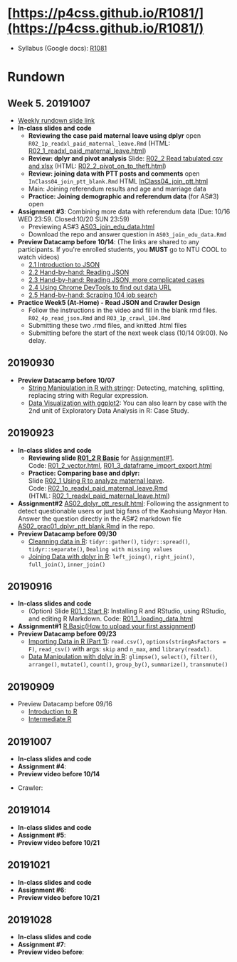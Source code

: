 # [https://p4css.github.io/R1081/](https://p4css.github.io/R1081/)
- Syllabus (Google docs): [R1081](https://docs.google.com/document/d/1LfVUgcPkX1IMTm-o19dm7X_eUKn2HPGZiXlyIpcKQP4/edit?usp=sharing)

# Rundown

## Week 5. 20191007
* [Weekly rundown slide link](https://docs.google.com/presentation/d/e/2PACX-1vRHPfKRHr_KckfO0blD-GrTOxj7Y3L3HiZQJUKFqm2ftWiI02949LVTJfS1uXgRxQMyy7rYr1-xDNlr/pub?start=false&loop=false&delayms=3000)
* **In-class slides and code**
  - **Reviewing the case paid maternal leave using dplyr** open `R02_1p_readxl_paid_maternal_leave.Rmd`
  (HTML: [R02_1_readxl_paid_maternal_leave.html](https://p4css.github.io/R02_1_readxl_paid_maternal_leave.html))
  - **Review: dplyr and pivot analysis** Slide: [R02_2 Read tabulated csv and xlsx](https://docs.google.com/presentation/d/e/2PACX-1vTFRVkwdscR3QNdVD6Q8JEKshlORtgdP_DUq19HPjbO6_8nN3ADTEtxuOr_Z28t3HKGdf9_m3icULpO/pub?start=false&loop=false&delayms=3000) (HTML: [R02_2_pivot_on_tp_theft.html](https://p4css.github.io/R1081/R02_2_pivot_on_tp_theft.html))
  - **Review: joining data with PTT posts and comments** open `InClass04_join_ptt_blank.Rmd`
  HTML [InClass04_join_ptt.html](https://p4css.github.io/R1081/InClass04_join_ptt.html)
  - Main: Joining referendum results and age and marriage data
  - **Practice: Joining demographic and referendum data** (for AS#3) open
* **Assignment #3**: Combining more data with referendum data (Due: 10/16 WED 23:59. Closed:10/20 SUN 23:59)
  - Previewing AS#3 [AS03_join_edu_data.html](https://p4css.github.io/R1081/AS03_join_edu_data.html)
  - Download the repo and answer question in `AS03_join_edu_data.Rmd`
* **Preview Datacamp before 10/14**: (The links are shared to any participants. If you're enrolled students, you **MUST** go to NTU COOL to watch videos)
  - [2.1 Introduction to JSON](https://youtu.be/NAwOobTPh8M)
  - [2.2 Hand-by-hand: Reading JSON](https://youtu.be/0RVvkveI_a8)
  - [2.3 Hand-by-hand: Reading JSON, more complicated cases](https://youtu.be/rS-GlEYuFE0)
  - [2.4 Using Chrome DevTools to find out data URL](https://youtu.be/P7DCgX0YAvM)
  - [2.5 Hand-by-hand: Scraping 104 job search](https://youtu.be/Tu63pSFrmM4)
* **Practice Week5 (At-Home) - Read JSON and Crawler Design**
  - Follow the instructions in the video and fill in the blank rmd files. `R02_4p_read_json.Rmd` and `R03_1p_crawl_104.Rmd`
  - Submitting these two .rmd files, and knitted .html files
  - Submitting before the start of the next week class (10/14 09:00). No delay.


## 20190930
* **Preview Datacamp before 10/07**
  - [String Manipulation in R with stringr](https://www.datacamp.com/courses/string-manipulation-in-r-with-stringr): Detecting, matching, splitting, replacing string with Regular expression.
  - [Data Visualization with ggplot2](https://www.datacamp.com/courses/data-visualization-with-ggplot2-1): You can also learn by case with the 2nd unit of Exploratory Data Analysis in R: Case Study. 




## 20190923
* **In-class slides and code**
  - **Reviewing slide [R01_2 R Basic](https://docs.google.com/presentation/d/e/2PACX-1vRjb_W1Vo9-zD9F4FmWOiB6K4ezkF6W64OKcX7bZD6ordKvOT-6LFoGi0le-HzT2ABKudDNhr_qKt2x/pub?start=false&loop=false&delayms=3000)** for [Assignment#1](https://p4css.github.io/R1081/AS01_R_Basic.html).\
  Code: [R01_2_vector.html](https://p4css.github.io/R1081/R01_2_vector.html), [R01_3_dataframe_import_export.html](https://p4css.github.io/R1081/R01_3_dataframe_import_export.html)
  - **Practice: Comparing base and dplyr:**\
  Slide [R02_1 Using R to analyze maternal leave](https://docs.google.com/presentation/d/e/2PACX-1vRDGlYA4GPhbgreLaJUXBIWPz0xmfT4pG40s4h4LXD7Gq5k65as5sAf_6-o7-WFKyTY5jOcWI_f77Sn/pub?start=false&loop=false&delayms=3000).\
  Code: [R02_1p_readxl_paid_maternal_leave.Rmd](R02_1p_readxl_paid_maternal_leave.Rmd)\
  (HTML: [R02_1_readxl_paid_maternal_leave.html](https://p4css.github.io/R02_1_readxl_paid_maternal_leave.html))
* **Assignment#2** [AS02_dplyr_ptt_result.html](https://p4css.github.io/R1081/AS02_dplyr_ptt_result.html): Following the assignment to detect questionable users or just big fans of the Kaohsiung Mayor Han. Answer the question directly in the AS#2 markdown file [AS02_prac01_dplyr_ptt_blank.Rmd](https://p4css.github.io/R1081/AS02_prac01_dplyr_ptt_blank.Rmd) in the repo. 
* **Preview Datacamp before 09/30** 
  - [Cleanning data in R](https://www.datacamp.com/courses/cleaning-data-in-r): `tidyr::gather()`, `tidyr::spread()`, `tidyr::separate()`, `Dealing with missing values`
  - [Joining Data with dplyr in R](https://www.datacamp.com/courses/joining-data-with-dplyr-in-r): `left_joing()`, `right_join()`, `full_join()`, `inner_join()`



## 20190916
* **In-class slides and code**
  - (Option) Slide [R01_1 Start R](https://docs.google.com/presentation/d/e/2PACX-1vR7PyAkfJBZq-LbZefnlbvlPhEbB2s1o5vQTabdEN5Fxa7PQwHv3eVgiQrpM1lkGsKrJ0xmya0l2ktj/pub?start=false&loop=false&delayms=3000): Installing R and RStudio, using RStudio, and editing R Markdown. Code: [R01_1_loading_data.html](R01_1_loading_data.html)
* **Assignment#1** [R Basic](AS01_R_Basic.html)([How to upload your first assignment](https://youtu.be/HHY5krhdWC4))
* **Preview Datacamp before 09/23**
  - [Importing Data in R (Part 1)](https://www.datacamp.com/courses/importing-data-in-r-part-1): `read.csv()`, `options(stringAsFactors = F)`, `read_csv()` with args: `skip` and `n_max`, and `library(readxl)`.
  - [Data Manipulation with dplyr in R](https://www.datacamp.com/courses/data-manipulation-with-dplyr-in-r): `glimpse()`, `select()`, `filter()`, `arrange()`, `mutate()`, `count()`, `group_by()`, `summarize()`, `transmnute()`


## 20190909
* Preview Datacamp before 09/16
  - [Introduction to R](https://www.datacamp.com/courses/free-introduction-to-r)
  - [Intermediate R](https://www.datacamp.com/courses/intermediate-r)



## 20191007
* **In-class slides and code**
* **Assignment #4**: 
* **Preview video before 10/14**
- Crawler: 

## 20191014
* **In-class slides and code**
* **Assignment #5**: 
* **Preview video before 10/21**

## 20191021
* **In-class slides and code**
* **Assignment #6**: 
* **Preview video before 10/21**

## 20191028
* **In-class slides and code**
* **Assignment #7**: 
* **Preview video before**: 
